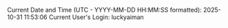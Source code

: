 Current Date and Time (UTC - YYYY-MM-DD HH:MM:SS formatted): 2025-10-31 11:53:06
Current User's Login: luckyaiman
